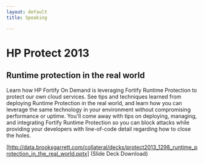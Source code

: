 ```yaml
---
layout: default
title: Speaking

---
```


# HP Protect 2013

## Runtime protection in the real world

Learn how HP Fortify On Demand is leveraging Fortify Runtime Protection to protect our own cloud services. See tips and techniques learned from deploying Runtime Protection in the real world, and learn how you can leverage the same technology in your environment without compromising performance or uptime. You'll come away with tips on deploying, managing, and integrating Fortify Runtime Protection so you can block attacks while providing your developers with line-of-code detail regarding how to close the holes.

[http://data.brooksgarrett.com/collateral/decks/protect2013_1298_runtime_protection_in_the_real_world.pptx] (Slide Deck Download)

